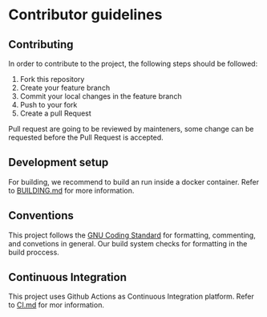 # Contributor guidelines

## Contributing

In order to contribute to the project, the following steps should be followed:
1. Fork this repository
2. Create your feature branch
3. Commit your local changes in the feature branch
4. Push to your fork
5. Create a pull Request

Pull request are going to be reviewed by mainteners, some change can be requested before the Pull Request is accepted.

## Development setup

For building, we recommend to build an run inside a docker container. Refer to  [BUILDING.md](BUILDING.MD) for more information.

## Conventions

This project follows the [GNU Coding Standard](https://www.gnu.org/prep/standards/html_node/Writing-C.html) for formatting, commenting, and convetions in general. Our build system checks for formatting in the build proccess.

## Continuous Integration

This project uses Github Actions as Continuous Integration platform. Refer to [CI.md](CI.MD) for mor information.